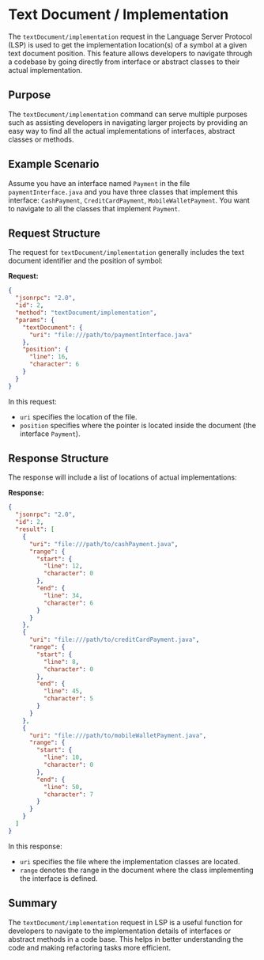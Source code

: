 # Text Document / Implementation

The `textDocument/implementation` request in the Language Server Protocol (LSP) is used to get the implementation location(s) of a symbol at a given text document position. This feature allows developers to navigate through a codebase by going directly from interface or abstract classes to their actual implementation.

## Purpose

The `textDocument/implementation` command can serve multiple purposes such as assisting developers in navigating larger projects by providing an easy way to find all the actual implementations of interfaces, abstract classes or methods. 

## Example Scenario

Assume you have an interface named `Payment` in the file `paymentInterface.java` and you have three classes that implement this interface: `CashPayment`, `CreditCardPayment`, `MobileWalletPayment`. You want to navigate to all the classes that implement `Payment`.

## Request Structure

The request for `textDocument/implementation` generally includes the text document identifier and the position of symbol:

**Request:**

```json
{
  "jsonrpc": "2.0",
  "id": 2,
  "method": "textDocument/implementation",
  "params": {
    "textDocument": {
      "uri": "file:///path/to/paymentInterface.java"
    },
    "position": {
      "line": 16,
      "character": 6
    }
  }
}
```

In this request:
- `uri` specifies the location of the file.
- `position` specifies where the pointer is located inside the document (the interface `Payment`).

## Response Structure

The response will include a list of locations of actual implementations:

**Response:**

```json
{
  "jsonrpc": "2.0",
  "id": 2,
  "result": [
    {
      "uri": "file:///path/to/cashPayment.java",
      "range": {
        "start": {
          "line": 12,
          "character": 0
        },
        "end": {
          "line": 34,
          "character": 6
        }
      }
    },
    {
      "uri": "file:///path/to/creditCardPayment.java",
      "range": {
        "start": {
          "line": 8,
          "character": 0
        },
        "end": {
          "line": 45,
          "character": 5
        }
      }
    },
    {
      "uri": "file:///path/to/mobileWalletPayment.java",
      "range": {
        "start": {
          "line": 10,
          "character": 0
        },
        "end": {
          "line": 50,
          "character": 7
        }
      }
    }
  ]
}
```

In this response:
- `uri` specifies the file where the implementation classes are located.
- `range` denotes the range in the document where the class implementing the interface is defined.

## Summary

The `textDocument/implementation` request in LSP is a useful function for developers to navigate to the implementation details of interfaces or abstract methods in a code base. This helps in better understanding the code and making refactoring tasks more efficient.